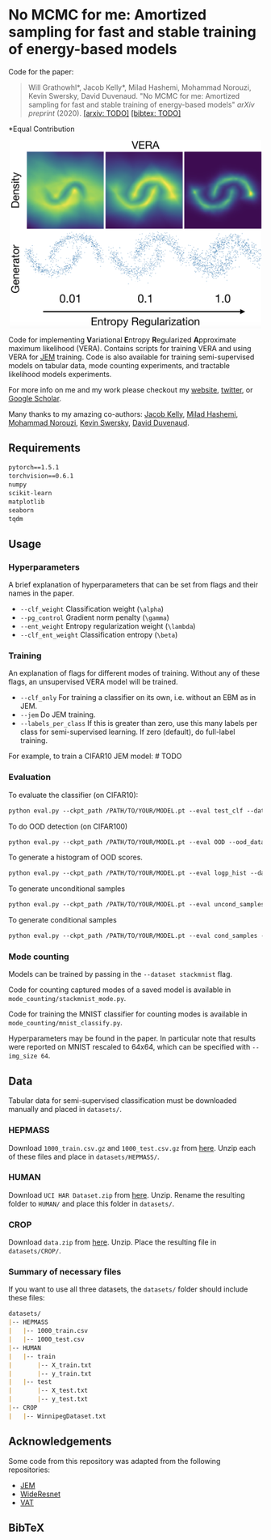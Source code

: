 # No MCMC for me: Amortized sampling for fast and stable training of energy-based models
Code for the paper:

> Will Grathowhl*, Jacob Kelly*, Milad Hashemi, Mohammad Norouzi, Kevin Swersky, David Duvenaud. "No MCMC for me: Amortized sampling for fast and stable training of energy-based models" _arXiv preprint_ (2020).
> [[arxiv: TODO]](https://arxiv.org/abs/2007.04504) [[bibtex: TODO]](#bibtex)

\*Equal Contribution

<p align="center">
<img align="middle" src="./assets/fig1.png" width="500" />
</p>

Code for implementing **V**ariational **E**ntropy **R**egularized **A**pproximate maximum likelihood (VERA). Contains scripts for training VERA and using VERA for [JEM](https://github.com/wgrathwohl/JEM) training. Code is also available for training semi-supervised models on tabular data, mode counting experiments, and tractable likelihood models experiments.

For more info on me and my work please checkout my [website](http://www.cs.toronto.edu/~wgrathwohl/), [twitter](https://twitter.com/wgrathwohl), or [Google Scholar](https://scholar.google.ca/citations?user=ZbClz98AAAAJ&hl=en). 

Many thanks to my amazing co-authors: [Jacob Kelly](https://jacobjinkelly.github.io/), [Milad Hashemi](https://research.google/people/MiladHashemi/), [Mohammad Norouzi](https://norouzi.github.io/), [Kevin Swersky](http://www.cs.toronto.edu/~kswersky/), [David Duvenaud](http://www.cs.toronto.edu/~duvenaud/).

## Requirements

```markdown
pytorch==1.5.1
torchvision==0.6.1
numpy
scikit-learn
matplotlib
seaborn
tqdm
```

## Usage

### Hyperparameters

A brief explanation of hyperparameters that can be set from flags and their names in the paper. 
- `--clf_weight` Classification weight (`\alpha`)
- `--pg_control` Gradient norm penalty (`\gamma`)
- `--ent_weight` Entropy regularization weight (`\lambda`)
- `--clf_ent_weight` Classification entropy (`\beta`)

### Training

An explanation of flags for different modes of training. Without any of these flags, an unsupervised VERA model will be trained.

- `--clf_only` For training a classifier on its own, i.e. without an EBM as in JEM.
- `--jem` Do JEM training.
- `--labels_per_class` If this is greater than zero, use this many labels per class for semi-supervised learning. If zero (default), do full-label training.

For example, to train a CIFAR10 JEM model: # TODO

### Evaluation

To evaluate the classifier (on CIFAR10):
```markdown
python eval.py --ckpt_path /PATH/TO/YOUR/MODEL.pt --eval test_clf --dataset cifar_test
```
To do OOD detection (on CIFAR100)
```markdown
python eval.py --ckpt_path /PATH/TO/YOUR/MODEL.pt --eval OOD --ood_dataset cifar_100
```
To generate a histogram of OOD scores.
```markdown
python eval.py --ckpt_path /PATH/TO/YOUR/MODEL.pt --eval logp_hist --datasets cifar10 svhn --save_dir /YOUR/HIST/FOLDER
```
To generate unconditional samples
```markdown
python eval.py --ckpt_path /PATH/TO/YOUR/MODEL.pt --eval uncond_samples --save_dir /YOUR/SAVE/DIR --n_sample_steps 100 --n_steps 40
```
To generate conditional samples
```markdown
python eval.py --ckpt_path /PATH/TO/YOUR/MODEL.pt --eval cond_samples --save_dir /YOUR/SAVE/DIR --n_sample_steps 100 --n_steps 40
```

### Mode counting

Models can be trained by passing in the `--dataset stackmnist` flag. 

Code for counting captured modes of a saved model is available in `mode_counting/stackmnist_mode.py`. 

Code for training the MNIST classifier for counting modes is available in `mode_counting/mnist_classify.py`. 

Hyperparameters may be found in the paper. In particular note that results were reported on MNIST rescaled to 64x64, which can be specified with `--img_size 64`.

## Data

Tabular data for semi-supervised classification must be downloaded manually and placed in `datasets/`.

### HEPMASS

Download `1000_train.csv.gz` and `1000_test.csv.gz` from [here](http://archive.ics.uci.edu/ml/datasets/HEPMASS). Unzip each of these files and place in `datasets/HEPMASS/`.

### HUMAN

Download `UCI HAR Dataset.zip` from [here](https://archive.ics.uci.edu/ml/datasets/Human+Activity+Recognition+Using+Smartphones). Unzip. Rename the resulting folder to `HUMAN/` and place this folder in `datasets/`.

### CROP

Download `data.zip` from [here](https://archive.ics.uci.edu/ml/datasets/Crop+mapping+using+fused+optical-radar+data+set). Unzip. Place the resulting file in `datasets/CROP/`.

### Summary of necessary files
If you want to use all three datasets, the `datasets/` folder should include these files:

```markdown
datasets/
|-- HEPMASS
|   |-- 1000_train.csv
|   |-- 1000_test.csv
|-- HUMAN
|   |-- train
|       |-- X_train.txt
|       |-- y_train.txt
|   |-- test
|       |-- X_test.txt
|       |-- y_test.txt
|-- CROP
|   |-- WinnipegDataset.txt
```

## Acknowledgements
Some code from this repository was adapted from the following repositories:
- [JEM](https://github.com/wgrathwohl/JEM)
- [WideResnet](https://github.com/meliketoy/wide-resnet.pytorch)
- [VAT](https://github.com/lyakaap/VAT-pytorch)

## BibTeX
